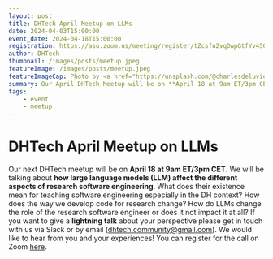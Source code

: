 ```yaml
---
layout: post
title: DHTech April Meetup on LLMs
date: 2024-04-03T15:00:00
event_date: 2024-04-18T15:00:00
registration: https://asu.zoom.us/meeting/register/tZcsfu2vqDwpGtfYv45G3pP4O0NeJmSerHgi#/registration
author: DHTech
thumbnail: /images/posts/meetup.jpeg
featureImage: /images/posts/meetup.jpeg
featureImageCap: Photo by <a href="https://unsplash.com/@charlesdeluvio?utm_source=unsplash&utm_medium=referral&utm_content=creditCopyText">charlesdeluvio</a> on <a href="https://unsplash.com/photos/wn7dOzUh3Rs?utm_source=unsplash&utm_medium=referral&utm_content=creditCopyText">Unsplash</a>
summary: Our April DHTech Meetup will be on **April 18 at 9am ET/3pm CET**. We will be talking about **how large language models (LLMs) affect aspects of research software engineering.**
tags:
    - event
    - meetup
---
```


# DHTech April Meetup on LLMs

Our next DHTech meetup will be on **April 18 at 9am ET/3pm CET**. We will be talking about **how large language models (LLM) affect the different aspects of research software engineering**. What does their existence mean for teaching software engineering especially in the DH context? How does the way we develop code for research change? How do LLMs change the role of the research software engineer or does it not impact it at all? If you want to give a **lightning talk** about your perspective please get in touch with us via Slack or by email ([dhtech.community@gmail.com](mailto:dhtech.community@gmail.com)). We would like to hear from you and your experiences! You can register for the call on Zoom [here](https://asu.zoom.us/meeting/register/tZcsfu2vqDwpGtfYv45G3pP4O0NeJmSerHgi#/registration).

